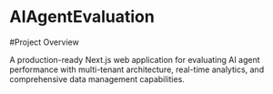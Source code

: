 # AIAgentEvaluation

#Project Overview

A production-ready Next.js web application for evaluating AI agent performance with multi-tenant architecture, real-time analytics, and comprehensive data management capabilities.
